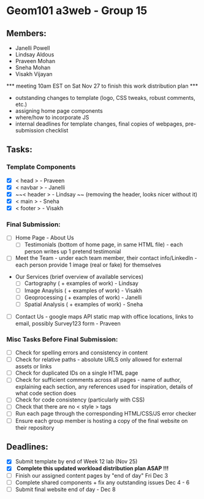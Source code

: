 # Geom101 a3web - Group 15

## Members:
- Janelli Powell
- Lindsay Aldous
- Praveen Mohan
- Sneha Mohan
- Visakh Vijayan

*** meeting 10am EST on Sat Nov 27 to finish this work distribution plan ***
- outstanding changes to template (logo, CSS tweaks, robust comments, etc.)
- assigning home page components
- where/how to incorporate JS
- internal deadlines for template changes, final copies of webpages, pre-submission checklist

## Tasks:

### Template Components
- [X] < head > - Praveen
- [X] < navbar > - Janelli
- [X] ~~< header > - Lindsay ~~ (removing the header, looks nicer without it)
- [X] < main > - Sneha
- [X] < footer > - Visakh

### Final Submission:
- [ ] Home Page - About Us
    - [ ] Testimonials (bottom of home page, in same HTML file) - each person writes up 1 pretend testimonial
 - [ ] Meet the Team - under each team member, their contact info/LinkedIn - each person provide 1 image (real or fake) for themselves
 - Our Services (brief overview of available services)
    - [ ] Cartography ( + examples of work) - Lindsay
    - [ ] Image Anaylsis ( + examples of work) - Visakh
    - [ ] Geoprocessing ( + examples of work) - Janelli
    - [ ] Spatial Analysis ( + examples of work) - Sneha
- [ ] Contact Us - google maps API static map with office locations, links to email, possibly Survey123 form - Praveen

### Misc Tasks Before Final Submission:
- [ ] Check for spelling errors and consistency in content
- [ ] Check for relative paths - absolute URLS only allowed for external assets or links
- [ ] Check for duplicated IDs on a single HTML page
- [ ] Check for sufficient comments across all pages - name of author, explaining each section, any references used for inspiration, details of what code section does
- [ ] Check for code consistency (particularly with CSS)
- [ ] Check that there are no < style > tags
- [ ] Run each page through the corresponding HTML/CSS/JS error checker
- [ ] Ensure each group member is hosting a copy of the final website on their repository

## Deadlines:
- [X] Submit template by end of Week 12 lab (Nov 25)
- [X] <b> Complete this updated workload distribution plan ASAP !!! </b>
- [ ] Finish our assigned content pages by "end of day" Fri Dec 3
- [ ] Complete shared components + fix any outstanding issues Dec 4 - 6
- [ ] Submit final website end of day - Dec 8
